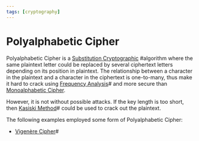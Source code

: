 ```yaml
---
tags: [cryptography]
---
```


# Polyalphabetic Cipher

Polyalphabetic Cipher is a [Substitution Cryptographic](202209281136.md)
#algorithm where the same plaintext letter could be replaced by several
ciphertext letters depending on its position in plaintext. The relationship
between a character in the plaintext and a character in the ciphertext is
one-to-many, thus make it hard to crack using [Frequency Analysis](202210292203.md)#
and more secure than [Monoalphabetic Cipher](202210292134.md).

However, it is not without possible attacks. If the key length is too short,
then [Kasiski Method](202210302317.md)# could be used to crack out the
plaintext.

The following examples employed some form of Polyalphabetic Cipher:
- [Vigenère Cipher](202210302259.md)#
